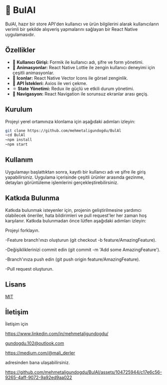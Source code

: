 
# 📲 BulAI

BulAI, hazır bir store API'den kullanıcı ve ürün bilgilerini alarak kullanıcıların verimli bir şekilde alışveriş yapmalarını sağlayan bir React Native uygulamasıdır.


## Özellikler

- 👤  **Kullanıcı Girişi:** Formik ile kullanıcı adı, şifre ve form yönetimi.
- 🌟 **Animasyonlar:** React Native Lottie ile zengin kullanıcı deneyimi için çeşitli animasyonlar.
- 🎊 **Iconlar:** React Native Vector Icons ile görsel zenginlik.
- 🔗 **API İstekleri:** Axios ile veri çekme.
- ⚛ **State Yönetimi:** Redux ile güçlü ve etkili durum yönetimi.
- 🎯 **Navigasyon:** React Navigation ile sorunsuz ekranlar arası geçiş.

## Kurulum

Projeyi yerel ortamınıza klonlama için aşağıdaki adımları izleyin:

```bash
git clone https://github.com/mehmetaligundogdu/BulAl
~cd BulAl
~npm install
~npm start 
````


## Kullanım

Uygulamayı başlattıktan sonra, kayıtlı bir kullanıcı adı ve şifre ile giriş yapabilirsiniz. Uygulama içerisinde çeşitli ürünler arasında gezinme, detayları görüntüleme işlemlerini gerçekleştirebilirsiniz.

## Katkıda Bulunma
Katkıda bulunmak isteyenler için, projenin geliştirilmesine yardımcı olabilecek öneriler, hata bildirimleri ve pull request'ler her zaman hoş karşılanır. Katkıda bulunmadan önce lütfen aşağıdaki adımları izleyin:

Projeyi forklayın.

-Feature branch'ınızı oluşturun (git checkout -b feature/AmazingFeature).

-Değişikliklerinizi commit edin (git commit -m 'Add some AmazingFeature').

-Branch'ınıza push edin (git push origin feature/AmazingFeature).

-Pull request oluşturun.


## Lisans

[MIT](https://choosealicense.com/licenses/mit/)

  
## İletişim

İletişim için

https://www.linkedin.com/in/mehmetaligundogdu/

gundogdu.102@outlook.com 

https://medium.com/@mali_derler

adresinden bana ulaşabilirsiniz.

https://github.com/mehmetaligundogdu/BulAl/assets/104725944/c17e6c56-9265-4aff-9072-9a92ed9aa022

  
